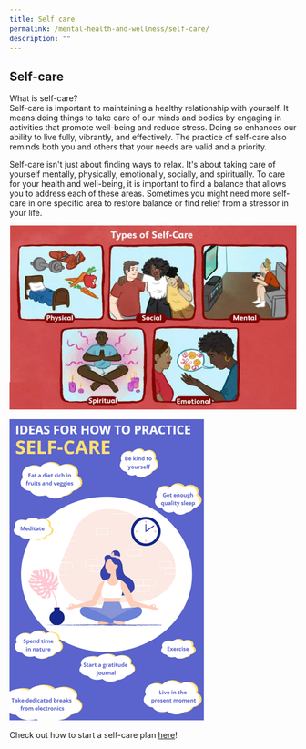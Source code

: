 ```yaml
---
title: Self care
permalink: /mental-health-and-wellness/self-care/
description: ""
---
```

## Self-care

What is self-care?<br>
Self-care is important to maintaining a healthy relationship with yourself. It means doing things to take care of our minds and bodies by engaging in activities that promote well-being and reduce stress. Doing so enhances our ability to live fully, vibrantly, and effectively. The practice of self-care also reminds both you and others that your needs are valid and a priority.

Self-care isn't just about finding ways to relax. It's about taking care of yourself mentally, physically, emotionally, socially, and spiritually. To care for your health and well-being, it is important to find a balance that allows you to address each of these areas. Sometimes you might need more self-care in one specific area to restore balance or find relief from a stressor in your life.

![](/images/Well%20Being%20Guide/Mental%20Health%20and%20Wellness/mental_health_4.png)

![](/images/Well%20Being%20Guide/Mental%20Health%20and%20Wellness/mental_health_5.png)

Check out how to start a self-care plan [here](https://www.betterup.com/blog/self-care-plan)!